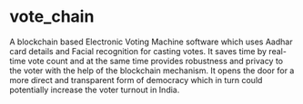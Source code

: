 # vote_chain

A blockchain based Electronic Voting Machine software which uses Aadhar card details and Facial recognition for casting votes. It saves time by real-time vote count and at the same time provides robustness and privacy to the voter with the help of the blockchain mechanism. It opens the door for a more direct and transparent form of democracy which in turn could potentially increase the voter turnout in India.
